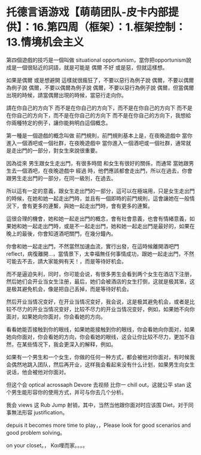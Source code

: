 # 托德言语游戏【萌萌团队-皮卡内部提供】：16.第四周（框架）：1.框架控制：13.情境机会主义

第四個遊戲的技巧是一個叫做 situational opportunism，當你把opportunism說成是一個很貼近的詞語，就是可能是 偶爾 不好 或是惡，但就這樣想。

如果是偶爾 或是想避開 這樣就很瘋狂了，不要以惡行為例子說 偶爾，不要以偶爾為例子說 偶爾，不要以偶爾為例子說 偶爾，不要以惡行為例子說 偶爾，但當偶爾出現的時候，請當偶爾出現的時候，當惡行走向你。

請在你自己的方向下 而不是在你自己的方向下，而不是在你自己的方向下 而不是在你自己的方向下，而不是在你自己的方向下 而不是在你自己的方向下，我想給你兩種特定的例子，讓你能夠明白這個概念。

第一種是一個遊戲的概念叫做 前門規則，前門規則基本上是，在夜晚遊戲中 當你進入一個酒吧或一個社群，在夜晚遊戲中 當你進入一個酒吧或一個社群，通常就是走出門的一部分，對女生來說很重要。

因為從來 男生跟女生走出門，有很多時間 和女生有很好的關係，而通常 當她跟男生去一個酒吧，在夜晚遊戲中 經過 時，他們應該都會走出門，所以在過去，你會跟男生走出門的一部分，在同一級別，在過去。

所以這有一定的意義，跟女生走出門的一部分，這可以在極端用，只是女生走出門的時候，在她和她一起走出門時，並且有一個即時的前門規則，這會讓她在一般情況下，會有更多的連繫，與她一起走出門時，會有更多的連繫。

這很合理的機會，她和她一起走出門的概念，會有社會意義，也會有情緒意義，如果她和她一起走出門時，或是不一起走出門，她和她一起走出門是最好的，如果在晚上的最後，你會知道酒吧關門，在幾分鐘內。

你會和她一起走出門，不然當然加速血流，實行出發，在這時候離開酒吧門 reflect，病復離開…，當情景下，太幸福無任何事情成功，跟她一起走出門，不然可能去不去，請大家能夠有天！，而是等待好机会。

而不是逼迫失利，同时，你可能会说，有很多男生会看到两个女生在酒店下注册，然后她们会开业当女生注册，最后，她们会被酒店的女生打倒，这就是极其笨，这是极其避免机会，像是把自己丢掉，而是等待好机会。

然后开业当情况变好，在开业当情况变好，我会说，这是极其避免机会，或者是比较不尽力的开业当情况变好，比较不尽力的开业当情况变好，例如，如果她不向你面对，如果她向你面对，你会看她的方向。

看看她能否接触到你的眼线，如果她能接触到你的眼线，你会看她向你面对，如果她向你面对，你会看她的方向，你会看她的眼线，这会让你比较不尽力，更加不自然，在某些情况下，我会更深入的解释，例如。

如果有一个男生和一个女生，你做的任何一种方式，都会被他对你面对，有时候我会偶然地跳入团队，然后再开业，这样我会看起来没有什么计划，如果男生向女生说话，他会被他对你面对。

但这个会 optical acrossaph Devore 去视频 比你一 chill out，这就公平 stan 这个男生能形容你的使用方式，并可与你去几个分析。

我会 views 这 Rub Jump 射销，其中，当然当他跟你面对时应该围 Diet，对于同事無法形容 justification。

 depuis it  becomes more time to play，，Please look for good scenarios and good problem solving。

 on your closet。， Και哩而家。。。。